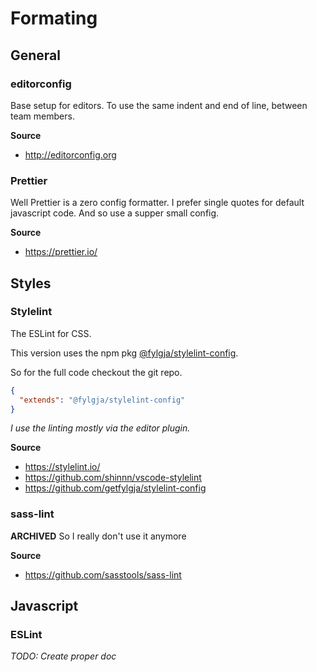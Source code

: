 # Formating

## General

### editorconfig

Base setup for editors.
To use the same indent and end of line, between team members.

**Source**
* http://editorconfig.org

### Prettier

Well Prettier is a zero config formatter.
I prefer single quotes for default javascript code.
And so use a supper small config.

**Source**
* https://prettier.io/

## Styles

### Stylelint

The ESLint for CSS.

This version uses the npm pkg [@fylgja/stylelint-config](https://www.npmjs.com/package/@fylgja/stylelint-config).

So for the full code checkout the git repo.

```json
{
  "extends": "@fylgja/stylelint-config"
}
```

_I use the linting mostly via the editor plugin._

**Source**
* https://stylelint.io/
* https://github.com/shinnn/vscode-stylelint
* https://github.com/getfylgja/stylelint-config

### sass-lint

**ARCHIVED**
So I really don't use it anymore

**Source**
* https://github.com/sasstools/sass-lint

## Javascript

### ESLint

_TODO: Create proper doc_
